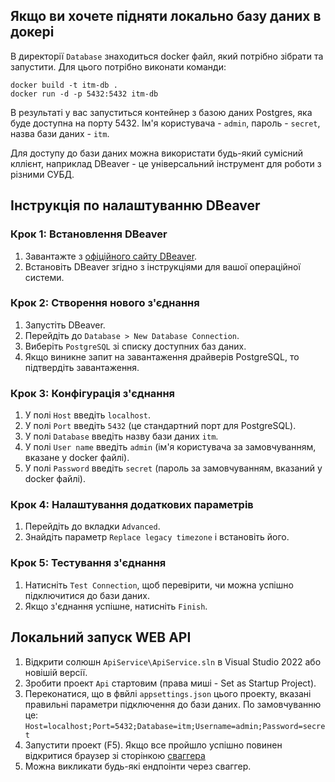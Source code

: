 ## Якщо ви хочете підняти локально базу даних в докері

В директорії `Database` знаходиться docker файл, який потрібно зібрати та запустити. Для цього потрібно виконати команди:
```
docker build -t itm-db .
docker run -d -p 5432:5432 itm-db
```

В результаті у вас запуститься контейнер з базою даних Postgres, яка буде доступна на порту 5432. Ім'я користувача - `admin`, пароль - `secret`, назва бази даних - `itm`.

Для доступу до бази даних можна використати будь-який сумісний кллієнт, наприклад DBeaver -
 це універсальний інструмент для роботи з різними СУБД.

## Інструкція по налаштуванню DBeaver

### Крок 1: Встановлення DBeaver
1. Завантажте з [офіційного сайту DBeaver](https://dbeaver.io/download/).
2. Встановіть DBeaver згідно з інструкціями для вашої операційної системи.

### Крок 2: Створення нового з'єднання
1. Запустіть DBeaver.
2. Перейдіть до `Database > New Database Connection`.
3. Виберіть `PostgreSQL` зі списку доступних баз даних.
4. Якщо виникне запит на завантаження драйверів PostgreSQL, то підтвердіть завантаження.

### Крок 3: Конфігурація з'єднання
1. У полі `Host` введіть `localhost`.
2. У полі `Port` введіть `5432` (це стандартний порт для PostgreSQL).
3. У полі `Database` введіть назву бази даних `itm`.
4. У полі `User name` введіть `admin` (ім'я користувача за замовчуванням, вказане у docker файлі).
5. У полі `Password` введіть `secret` (пароль за замовчуванням, вказаний у docker файлі).

### Крок 4: Налаштування додаткових параметрів
1. Перейдіть до вкладки `Advanced`.
2. Знайдіть параметр `Replace legacy timezone` і встановіть його.

### Крок 5: Тестування з'єднання
1. Натисніть `Test Connection`, щоб перевірити, чи можна успішно підключитися до бази даних.
2. Якщо з'єднання успішне, натисніть `Finish`.


## Локальний запуск WEB API

1. Відкрити солюшн `ApiService\ApiService.sln` в Visual Studio 2022 або новішій версії.
2. Зробити проект `Api` стартовим (права миші - Set as Startup Project).
3. Переконатися, що в фвйлі `appsettings.json` цього проекту, вказані правильні параметри підключення до бази даних. По замовчуванню це:
`Host=localhost;Port=5432;Database=itm;Username=admin;Password=secret`
4. Запустити проект (F5). Якщо все пройшло успішно повинен відкритися браузер зі сторінкою [сваггера](https://localhost:60961/swagger/index.html)
5. Можна викликати будь-які ендпоінти через сваггер.
